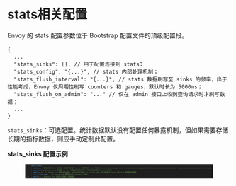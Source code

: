 # stats相关配置

Envoy 的 stats 配置参数位于 Bootstrap 配置文件的顶级配置段。



```
{
  ...
  "stats_sinks": [], // 用于配置连接到 statsD
  "stats_config": "{...}", // stats 内部处理机制；
  "stats_flush_interval": "{...}", // stats 数据刷写至 sinks 的频率，出于性能考虑，Envoy 仅周期性刷写 counters 和 gauges，默认时长为 5000ms；
  "stats_flush_on_admin": "..." // 仅在 admin 接口上收到查询请求时才刷写数据；
  ...
}
```

`stats_sinks`：可选配置。统计数据默认没有配置任何暴露机制，但如果需要存储长期的指标数据，则应手动定制此配置。

**stats\_sinks 配置示例**

<figure><img src="../../../../.gitbook/assets/image (3) (1) (1).png" alt=""><figcaption></figcaption></figure>

